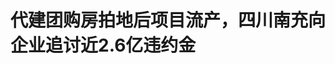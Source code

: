 <!DOCTYPE html>
<html lang="zh-CN">

<head>
    
<title>代建团购房拍地后项目流产，四川南充向企业追讨近2.6亿违约金_腾讯新闻</title>
<meta name="keywords" content="科斯特华公司,南充,四川,高坪区,违约金,川东北金融中心">
<meta name="description" content="一个主要为解决金融从业人员住房难题的团购房项目流产后，拍地企业正面临着2.59亿元的巨额违约金索赔。近日，南充科斯特华置业有限公司（下称：科斯特华公司）向澎湃新闻（www.thepaper.cn）反映称，南充市高坪区原金融工作和商务局（下称：高坪金商局，现职能已并入区财政局和商务局）为解决川东北金融中心员工住房问题，...">
<meta name="author" content="腾讯网">
<meta name="copyright" content="Copyright 1998 - 2025 Tencent. All Rights Reserved">
<meta property="og:type" content="news" />

<meta property="og:title" content="代建团购房拍地后项目流产，四川南充向企业追讨近2.6亿违约金_腾讯新闻" />
<meta property="og:description" content="一个主要为解决金融从业人员住房难题的团购房项目流产后，拍地企业正面临着2.59亿元的巨额违约金索赔。近日，南充科斯特华置业有限公司（下称：科斯特华公司）向澎湃新闻（www.thepaper.cn）反映称，南充市高坪区原金融工作和商务局（下称：高坪金商局，现职能已并入区财政局和商务局）为解决川东北金融中心员工住房问题，..." />
<meta property="og:url" content="https://news.qq.com/rain/a/20250527A01GRO00" />
<meta property="og:image" content="https://inews.gtimg.com/news_ls/OND2gLyBmZIWK0843kPwiSp0PUa-oGHvy0_wTdwBTqbMUAA_640330/0" />
<meta property="article:author" content="澎湃新闻" />
<meta property="article:published_time" content="2025-05-27 07:38:35" />
<meta property="category" content="house" />

<meta name="baidu-site-verification" content="jJeIJ5X7pP" />
    <meta charset="utf-8" />
<meta http-equiv="X-UA-Compatible" content="IE=Edge" />
<meta name="viewport" content="width=device-width, initial-scale=1, shrink-to-fit=no" />
<link rel="dns-prefetch" href="mat1.gtimg.com">
<link rel="dns-prefetch" href="i.news.qq.com">
<link rel="shortcut icon" href="https://mat1.gtimg.com/qqcdn/qqindex2021/favicon.ico">
<script nomodule="true" src="https://mat1.gtimg.com/qqcdn/qqindex2021/common-static/20240515201444/core3-37-1.min.js"></script>
<script>
  try {
    if (!window.IntersectionObserver) {
      var observerScript = document.createElement('script');
      observerScript.src = "https://mat1.gtimg.com/qqcdn/qqindex2021/common-static/20241024141058/intersection-observer-polyfill.js";
      document.head.appendChild(observerScript);
    }
  } catch (error) {}
</script>

<script>
  try {
    if (!Element.prototype.scrollTo) {
      var scrollScript = document.createElement('script');
      scrollScript.src = "https://mat1.gtimg.com/qqcdn/qqindex2021/common-static/20241025153001/scroll-behavior-polyfill.js";
      document.head.appendChild(scrollScript);
    }
  } catch (error) {}
</script>
<script>
  try {
    if ('scrollRestoration' in window.history) {
      window.history.scrollRestoration = 'manual';
    }
    window.isPcClient = Boolean(window.electron) && (
      window.navigator.userAgent.indexOf('pc-client') > 0 ||
      window.navigator.userAgent.indexOf('TencentNews') > 0
    );
  } catch {}
</script>
<script>
  try {
    if (window.isPcClient) {
      var bodyStyle = document.createElement('style');
      bodyStyle.innerText = 'body{ zoom: 0.95 }';
      document.head.appendChild(bodyStyle);
    }
  } catch {}
</script>
<script>
  window.DATA = {"url":"https://view.inews.qq.com/a/20250527A01GRO00","article_id":"20250527A01GRO00","article_type":"0","title":"代建团购房拍地后项目流产，四川南充向企业追讨近2.6亿违约金","desc":"一个主要为解决金融从业人员住房难题的团购房项目流产后，拍地企业正面临着2.59亿元的巨额违约金索赔。近日，南充科斯特华置业有限公司（下称：科斯特华公司）向澎湃新闻（www.thepaper.cn）反映称，南充市高坪区原金融工作和商务局（下称：高坪金商局，现职能已并入区财政局和商务局）为解决川东北金融中心员工住房问题，...","iNewsRecommendLevel":1,"abstract":"一个主要为解决金融从业人员住房难题的团购房项目流产后，拍地企业正面临着2.59亿元的巨额违约金索赔。近日，南充科斯特华置业有限公司（下称：科斯特华公司）向澎湃新闻（www.thepaper.cn）反映称，南充市高坪区原金融工作和商务局（下称：高坪金商局，现职能已并入区财政局和商务局）为解决川东北金融中心员工住房问题，...","catalog1":"house","ad_channel_sign":"house","introduction":"","media":"澎湃新闻","media_id":"5007264","pubtime":"2025-05-27 07:38:35","comment_id":"8415137479","political":0,"cmsId":"20250527A01GRO00","cms_id":"20250527A01GRO00","closeAllAd":0,"closeAllFavorite":false,"originContent":{"directory":{"ai_list":[{"desc":"金融团购房项目流产","link":"AIPOS_0"},{"desc":"自规局申请仲裁索赔","link":"AIPOS_1"},{"desc":"副区长回应无责任","link":"AIPOS_2"},{"desc":"政府牵头团购商品房","link":"AIPOS_3"},{"desc":"团购房项目生变","link":"AIPOS_4"}],"enable":1,"list":null},"key_points_show":["四川南充市高坪区原金融工作和商务局牵头组织的团购房项目因多种原因流产，拍地企业科斯特华公司面临2.59亿元巨额违约金索赔。","2021年，高坪金商局为解决川东北金融中心员工住房问题，与硕达公司签订《意向合作框架协议书》和《川东北金融中心团购商品房框架协议》。","然而，由于政策调整等原因，多数团购职工选择退出，导致项目搁置，科斯特华公司多次与高坪区政府协商。","今年1月，南充市自规局向南充仲裁委申请仲裁，请求解除《出让合同》并裁决科斯特华公司支付逾期付款违约金暂计2.59亿元。","目前，南充市仲裁委尚未作出裁决，高坪区政府正在研究处理方案。"],"text":"\u003cdiv class=\"rich_media_content\"\u003e\u003cp\u003e\u003c!--AIPOS_0--\u003e一个主要为解决金融从业人员住房难题的团购房项目流产后，拍地企业正面临着2.59亿元的巨额违约金索赔。\u003c/p\u003e\u003cp\u003e近日，南充科斯特华置业有限公司（下称：科斯特华公司）向澎湃新闻（www.thepaper.cn）反映称，南充市高坪区原金融工作和商务局（下称：高坪金商局，现职能已并入区财政局和商务局）为解决川东北金融中心员工住房问题，牵头寻找房地产开发商，以成本价团购商品房。按照双方协议约定，参与团购的员工每户缴纳5万元保证金后，该公司参与土地竞拍。拍得土地后7日内，团购户每户须再缴纳25万元保证金，用于科斯特华公司缴纳土地出让款。\u003c/p\u003e\u003cp\u003e\u003c!--IMG_0--\u003e\u003c/p\u003e\u003cp class=\"qqnews_image_desc\" style=\"color: #666; font-size: 14px; text-align: center\"\u003e川东北金融中心。本文图片均由澎湃新闻记者 王鑫 图\u003c/p\u003e\u003cp\u003e2021年11月22日，南充市自然资源和规划局与科斯特华公司签订《国有建设用地使用权出让合同》（下称《出让合同》），科斯特华公司以3.41亿元获得7.16万平方米土地使用权，并缴纳定金6000万元。不过，该公司拍下土地后，前述团购房项目因多种原因最终流产。\u003c/p\u003e\u003cp\u003e今年1月8日，\u003c!--AIPOS_1--\u003e南充市自规局向南充市仲裁委申请仲裁，请求解除《出让合同》并裁决科斯特华公司支付逾期付款违约金暂计2.59亿元。截至目前，南充市仲裁委尚未作出裁决。\u003c/p\u003e\u003cp\u003e\u003c!--IMG_1--\u003e\u003c/p\u003e\u003cp class=\"qqnews_image_desc\" style=\"color: #666; font-size: 14px; text-align: center\"\u003e尚未平整的下中坝片区Ij-1-1地块，有农户在此种菜、养蜂。\u003c/p\u003e\u003cp\u003e\u003c!--AIPOS_2--\u003e南充市高坪区副区长吴再合5月12日表示，对于科斯特华公司遇到的问题，该区多次召开会议进行研究，试图能找到一个具有可行性的解决方案，“前提是必须依法依规，但企业提出的每种方案我们都研究过，都没有落地的可能性。”\u003c/p\u003e\u003cp\u003e\u003cstrong\u003e政府牵头团购商品房，企业垫资拿地\u003c/strong\u003e\u003c/p\u003e\u003cp\u003e\u003c!--AIPOS_3--\u003e科斯特华公司法定代表人黄先华称，2021年，高坪金商局为解决川东北金融中心千余名干部职工住房问题，经高坪区委、区政府同意，组织金融系统干部职工以“成本价团购商品房”。经比选，高坪金商局选定成都市硕达科技股份有限公司（下称：硕达公司）为合作方。\u003c/p\u003e\u003cp\u003e工商资料显示，科斯特华公司成立于2021年10月，注册资本5000万元，法定代表人为黄先华，该公司股东为四川新景实业有限公司和四川吉生生物技术有限公司。其中，四川新景实业有限公司的股东是黄先明和黄先华，黄先明也是硕达公司的大股东。\u003c/p\u003e\u003cp\u003e\u003c!--IMG_2--\u003e\u003c/p\u003e\u003cp class=\"qqnews_image_desc\" style=\"color: #666; font-size: 14px; text-align: center\"\u003e《框架协议》部分内容。\u003c/p\u003e\u003cp\u003e2021年10月，高坪区政府、高坪金商局分别与硕达公司签订《意向合作框架协议书》《川东北金融中心团购商品房框架协议》（下称《框架协议》），约定硕达公司在南充成立项目公司。2021年10月25日，科斯特华公司成立，作为拍地和团购房的开发建设的主体。\u003c/p\u003e\u003cp\u003e《框架协议》显示，参与团购的职工每户应缴纳团购保证金30万元。其中，保证金分两个批次缴纳，首批保证金5万元/户，土地竞拍成功后7日内缴纳第二批次保证金25万元/户，用于缴纳土地出让金及前期施工费用。若购房者未及时补交团购保证金的，视为放弃团购，前期已缴纳的团购保证金不予退还。\u003c/p\u003e\u003cp\u003e黄先华称，在实际执行过程中，高坪区政府成立了以高坪区委宣传部原部长许栩（注：现任南充市经济合作和外事局党组书记、局长）为首的领导小组，高坪金商局指定该局财务人员收款，实际收取的保证金为每户3万元，在收足500户后，科斯特华公司于2021年11月以3.41亿元竞得该地块，并与南充市自规局签订《出让合同》，约定分两期支付土地款，拍卖成功后一个月内交付约1.7亿元，剩余的款项一年后付清。该公司此前缴纳的6000万元保证金转为定金。\u003c!--MID_AD_0--\u003e\u003c!--EOP_0--\u003e\u003c/p\u003e\u003c!--MID_ARTICLE_AD_0--\u003e\u003c!--PARAGRAPH_0--\u003e\u003cp\u003e\u003cstrong\u003e生变：超六成团购户退出，首批保证金全部被退还\u003c/strong\u003e\u003c/p\u003e\u003cp\u003e\u003c!--AIPOS_4--\u003e黄先华称，该公司竞得土地后，高坪金商局以南充尚无第四代住宅建筑规范为由，单方面暂停收取第二批次团购保证金（27万元/户），并承诺审批“仅需两三周”时间，等相关批复下来后立即收款。然而，直至2022年11月2日，南充市自规局才出台《关于高坪区试点“城市花园建筑”规划管理职能职责的通知》。\u003c/p\u003e\u003cp\u003e\u003c!--IMG_3--\u003e\u003c/p\u003e\u003cp class=\"qqnews_image_desc\" style=\"color: #666; font-size: 14px; text-align: center\"\u003e高坪金商局于2023年2月向高坪区政府提交的《关于延期缴纳下中坝片区Ij-1-1地块土地出让金的报告》。\u003c/p\u003e\u003cp\u003e高坪金商局于2023年2月向高坪区政府提交的《关于延期缴纳下中坝片区Ij-1-1地块土地出让金的报告》（下称《报告》）对此这样解释：多数团购职工认为，南充尚无第四代住宅建筑的指导文件，房屋品质得不到保障，希望待第四代住宅建设规范性文件出台后再缴纳团购房保证金。经多方商议，决定暂缓收取第二批次保证金。\u003c!--MID_AD_1--\u003e\u003c!--EOP_1--\u003e\u003c/p\u003e\u003c!--MID_ARTICLE_AD_1--\u003e\u003c!--PARAGRAPH_1--\u003e\u003cp\u003e《报告》还称，长期的等待已让团购户的购房激情衰退，加之土地闲置导致开发成本上升，进而导致团购价格上涨，原有的500户团购职工有305户选择退出。\u003c/p\u003e\u003cp\u003e黄先华则认为，高坪金商局在第二批次保证金的收取上拖得太久，使职工信心受挫。不仅如此，高坪金商局在未征得该公司同意的情况下，擅自退还首批次团购保证金1500万元，致使该公司无法按照原计划缴纳土地款。\u003c/p\u003e\u003cp\u003e黄先华表示，为此，高坪区政府组织相关部门和企业多次开会研讨解决土地出让金问题，前述《报告》就是在这样的背景下产生的。《报告》称，请高坪区政府协调延期缴纳土地出让金，并建议以收到500户团购房保证金后的第30天为起始缴纳日，后续缴纳时间节点整体顺延，从而降低该地块开发成本，点燃金融系统员工团购热情，解决金融机构困难。\u003c!--MID_AD_2--\u003e\u003c!--EOP_2--\u003e\u003c/p\u003e\u003c!--MID_ARTICLE_AD_2--\u003e\u003c!--PARAGRAPH_2--\u003e\u003cp\u003e\u003cstrong\u003e自规局申请仲裁，索赔2.59亿元违约金\u003c/strong\u003e\u003c/p\u003e\u003cp\u003e黄先华称，团购房项目搁置期间，科斯特华公司多次与高坪区政府协商，高坪区政府也多次召集各部门与南充市自规局协商。2025年1月8日，高坪区政府组织召开专题协调会，为退还该公司6000万元保证金研究了各种政策和渠道，高坪区政府相关领导随即向南充市自规局领导通报会议情况。\u003c/p\u003e\u003cp\u003e然而，让科斯特华公司没想到的是，南充市自规局在同一天向南充仲裁委申请仲裁，要求解除该局与科斯特华公司签订的《出让合同》，并索赔2.59亿元违约金（抵扣科斯特华公司已缴纳的6000万元外，还应支付违约金1.99亿元）。南充市仲裁委已于5月7日第二次开庭审理该案，目前尚未作出裁决。\u003c/p\u003e\u003cp\u003e科斯特华公司总经理漆丹鸿认为，该团购房项目实为“政府委托代建项目”，企业无自主决策权、无定价权、无资金调配权等权力，这是和其他普通市场行为的项目完全不同的地方，“如果政府收不起钱来就意味着该项目是死的。”\u003c/p\u003e\u003cp\u003e漆丹鸿称，在多次协调会上，高坪区政府相关领导均承认项目搁置是因为“四代房建筑”指导文件出台缓慢，也承认是政府没把钱收起来，但南充市自规局回避此背景，单独追究企业责任。如果南充市自规局的申请被支持，那么科斯特华公司支付的6000万元保证金和4000万元前期投入不仅血本无归，还要背负天价违约金。\u003c/p\u003e\u003cp\u003e漆丹鸿介绍，今年3月，高坪区政府已向南充市政府打报告，申请按自然资源部、国家发改委《关于实施妥善处置闲置存量土地若干政策措施的通知》规定，按缴款比例分割登记。目前，南充市政府正在研究处理方案。\u003c/p\u003e\u003cp\u003e四川顺道律师事务所律师曹玉英认为，该案关键在于《框架协议》与《出让合同》的法律关联性。若仲裁机构仅依据《出让合同》追责，而忽视政府行为导致合同履行受阻的事实，则有失公平。“政企合作项目需明确风险分担机制。”曹玉英表示，政府若以政策变化为由终止合作，应依法补偿企业合理损失，而非简单甩责。\u003c/p\u003e\u003cp\u003e\u003cstrong\u003e副区长回应：《框架协议》已终止，双方均无责任\u003c/strong\u003e\u003c/p\u003e\u003cp\u003e对于科斯特华公司反映的问题，5月12日，澎湃新闻致电南充市高坪区委书记陈多平，陈多平称其在外出差，将安排该项目后续处理牵头人、高坪区常务副区长寇兴奎接受采访。\u003c/p\u003e\u003cp\u003e同日，寇兴奎与高坪区副区长吴再合向记者介绍，《意向合作框架协议书》约定，由于国家政策调整或不可抗力，致使不能按约定的条件履行该协议某一条款、给一方造成损害，双方互不承担违约责任。《框架协议》约定，该协议签订之日起一年内，合作条件未达成（科斯特华公司未能竞得土地或团购套数不满足协议约定），该协议自动终止，双方互不承担违约责任，购房者所缴纳的团购保证金应全额退还。因此，根据实际情况，《框架协议》已自动终止，双方互不承担违约责任。\u003c!--MID_AD_3--\u003e\u003c!--EOP_3--\u003e\u003c/p\u003e\u003c!--MID_ARTICLE_AD_3--\u003e\u003c!--PARAGRAPH_3--\u003e\u003cp\u003e吴再合称，对于科斯特华公司遇到的问题，该区多次召开会议进行研究，试图能找到一个具有可行性的解决方案，“前提是必须依法依规，但企业提出的每种方案我们都研究过，都没有落地的可能性。”\u003c/p\u003e\u003cp\u003e\u003c!--IMG_4--\u003e\u003c/p\u003e\u003cp class=\"qqnews_image_desc\" style=\"color: #666; font-size: 14px; text-align: center\"\u003e今年1月，南充市自规局向南充仲裁委申请仲裁，请求解除《出让合同》并裁决科斯特华公司支付逾期付款违约金暂计2.59亿元。\u003c/p\u003e\u003cp\u003e对于高坪金商局与科斯特华公司合作的相关细节，记者亦联系高坪金商局原局长、现任高坪区商务局局长王建明，截至发稿前，未获其回应。对于南充市自规局是否清楚《出让合同》签订的背景、该局为何在《出让合同》签订3年多后才申请仲裁等问题，5月14日起，记者多次致电并发短信给南充市自规局局长马文林，截至发稿前，亦未获其回应。\u003c!--MID_AD_4--\u003e\u003c!--EOP_4--\u003e\u003c/p\u003e\u003c!--MID_ARTICLE_AD_4--\u003e\u003c!--PARAGRAPH_4--\u003e\u003cdiv powered-by=\"qqnews_ex-editor\"\u003e\u003c/div\u003e\u003cstyle\u003e.rich_media_content{--news-tabel-th-night-color: #444444;--news-font-day-color: #333;--news-font-night-color: #d9d9d9;--news-bottom-distance: 22px}.rich_media_content p:not([data-exeditor-arbitrary-box=image-box]){letter-spacing:.5px;line-height:30px;margin-bottom:var(--news-bottom-distance);word-wrap:break-word}.rich_media_content{color:var(--news-font-day-color);font-size:18px}@media(prefers-color-scheme:dark){body:not([data-weui-theme=light]):not([dark-mode-disable=true]) .rich_media_content p:not([data-exeditor-arbitrary-box=image-box]){letter-spacing:.5px;line-height:30px;margin-bottom:var(--news-bottom-distance);word-wrap:break-word}body:not([data-weui-theme=light]):not([dark-mode-disable=true]) .rich_media_content{color:var(--news-font-night-color)}}.data_color_scheme_dark .rich_media_content p:not([data-exeditor-arbitrary-box=image-box]){letter-spacing:.5px;line-height:30px;margin-bottom:var(--news-bottom-distance);word-wrap:break-word}.data_color_scheme_dark .rich_media_content{color:var(--news-font-night-color)}.data_color_scheme_dark .rich_media_content{font-size:18px}.rich_media_content p[data-exeditor-arbitrary-box=image-box]{margin-bottom:11px}.rich_media_content\u003ediv:not(.qnt-video),.rich_media_content\u003esection{margin-bottom:var(--news-bottom-distance)}.rich_media_content hr{margin-bottom:var(--news-bottom-distance)}.rich_media_content .link_list{margin:0;margin-top:20px;min-height:0!important}.rich_media_content blockquote{background:#f9f9f9;border-left:6px solid #ccc;margin:1.5em 10px;padding:.5em 10px}.rich_media_content blockquote p{margin-bottom:0!important}.data_color_scheme_dark .rich_media_content blockquote{background:#323232}@media(prefers-color-scheme:dark){body:not([data-weui-theme=light]):not([dark-mode-disable=true]) .rich_media_content blockquote{background:#323232}}.rich_media_content ol[data-ex-list]{--ol-start: 1;--ol-list-style-type: decimal;list-style-type:none;counter-reset:olCounter calc(var(--ol-start,1) - 1);position:relative}.rich_media_content ol[data-ex-list]\u003eli\u003e:first-child::before{content:counter(olCounter,var(--ol-list-style-type)) '. ';counter-increment:olCounter;font-variant-numeric:tabular-nums;display:inline-block}.rich_media_content ul[data-ex-list]{--ul-list-style-type: circle;list-style-type:none;position:relative}.rich_media_content ul[data-ex-list].nonUnicode-list-style-type\u003eli\u003e:first-child::before{content:var(--ul-list-style-type) ' ';font-variant-numeric:tabular-nums;display:inline-block;transform:scale(0.5)}.rich_media_content ul[data-ex-list].unicode-list-style-type\u003eli\u003e:first-child::before{content:var(--ul-list-style-type) ' ';font-variant-numeric:tabular-nums;display:inline-block;transform:scale(0.8)}.rich_media_content ol:not([data-ex-list]){padding-left:revert}.rich_media_content ul:not([data-ex-list]){padding-left:revert}.rich_media_content table{display:table;border-collapse:collapse;margin-bottom:var(--news-bottom-distance)}.rich_media_content table th,.rich_media_content table td{word-wrap:break-word;border:1px solid #ddd;white-space:nowrap;padding:2px 5px}.rich_media_content table th{font-weight:700;background-color:#f0f0f0;text-align:left}.rich_media_content table p{margin-bottom:0!important}.data_color_scheme_dark .rich_media_content table th{background:var(--news-tabel-th-night-color)}@media(prefers-color-scheme:dark){body:not([data-weui-theme=light]):not([dark-mode-disable=true]) .rich_media_content table th{background:var(--news-tabel-th-night-color)}}.rich_media_content .qqnews_image_desc,.rich_media_content p[type=om-image-desc]{line-height:20px!important;text-align:center!important;font-size:14px!important;color:#666!important}.rich_media_content div[data-exeditor-arbitrary-box=wrap]:not([data-exeditor-arbitrary-box-special-style]){max-width:100%}.rich_media_content .qqnews-content{--wmfont: 0;--wmcolor: transparent;font-size:var(--wmfont);color:var(--wmcolor);line-height:var(--wmfont)!important;margin-bottom:var(--wmfont)!important}.rich_media_content .qqnews_sign_emphasis{background:#f7f7f7}.rich_media_content .qqnews_sign_emphasis ol{word-wrap:break-word;border:none;color:#5c5c5c;line-height:28px;list-style:none;margin:14px 0 6px;padding:16px 15px 4px}.rich_media_content .qqnews_sign_emphasis p{margin-bottom:12px!important}.rich_media_content .qqnews_sign_emphasis ol\u003eli\u003ep{padding-left:30px}.rich_media_content .qqnews_sign_emphasis ol\u003eli{list-style:none}.rich_media_content .qqnews_sign_emphasis ol\u003eli\u003ep:first-child::before{margin-left:-30px;content:counter(olCounter,decimal) ''!important;counter-increment:olCounter!important;font-variant-numeric:tabular-nums!important;background:#37f;border-radius:2px;color:#fff;font-size:15px;font-style:normal;text-align:center;line-height:18px;width:18px;height:18px;margin-right:12px;position:relative;top:-1px}.data_color_scheme_dark .rich_media_content .qqnews_sign_emphasis{background:#262626}.data_color_scheme_dark .rich_media_content .qqnews_sign_emphasis ol\u003eli\u003ep{color:#a9a9a9}@media(prefers-color-scheme:dark){body:not([data-weui-theme=light]):not([dark-mode-disable=true]) .rich_media_content .qqnews_sign_emphasis{background:#262626}body:not([data-weui-theme=light]):not([dark-mode-disable=true]) .rich_media_content .qqnews_sign_emphasis ol\u003eli\u003ep{color:#a9a9a9}}.rich_media_content h1,.rich_media_content h2,.rich_media_content h3,.rich_media_content h4,.rich_media_content h5,.rich_media_content h6{margin-bottom:var(--news-bottom-distance);font-weight:700}.rich_media_content h1{font-size:20px}.rich_media_content h2,.rich_media_content h3{font-size:19px}.rich_media_content h4,.rich_media_content h5,.rich_media_content h6{font-size:18px}.rich_media_content li:empty{display:none}.rich_media_content ul,.rich_media_content ol{margin-bottom:var(--news-bottom-distance)}.rich_media_content div\u003ep:only-child{margin-bottom:0!important}.rich_media_content .cms-cke-widget-title-wrap p{margin-bottom:0!important}\u003c/style\u003e\u003c/div\u003e","version":"v2"},"originAttribute":{"IMG_0":{"bigOrigUrl":"https://inews.gtimg.com/om_bt/OCvamRnwWGYlHgOR4-XzwO6g7R-1i4hVSm3LI_mFD8EJgAA/0","compressUrl":"https://inews.gtimg.com/om_bt/OCvamRnwWGYlHgOR4-XzwO6g7R-1i4hVSm3LI_mFD8EJgAA/641","desc":"","fullPic":"1","height":481,"imgurl0":"https://inews.gtimg.com/om_bt/OCvamRnwWGYlHgOR4-XzwO6g7R-1i4hVSm3LI_mFD8EJgAA/0","imgurl1000":"https://inews.gtimg.com/om_bt/OCvamRnwWGYlHgOR4-XzwO6g7R-1i4hVSm3LI_mFD8EJgAA/1000","islong":0,"origUrl":"https://inews.gtimg.com/om_bt/OCvamRnwWGYlHgOR4-XzwO6g7R-1i4hVSm3LI_mFD8EJgAA/641","size":244,"style":"display: inline-block; max-width: 100%; width: 960px","thumb":"https://inews.gtimg.com/om_bt/OCvamRnwWGYlHgOR4-XzwO6g7R-1i4hVSm3LI_mFD8EJgAA_181x181s/0","url":"https://inews.gtimg.com/om_bt/OCvamRnwWGYlHgOR4-XzwO6g7R-1i4hVSm3LI_mFD8EJgAA/641","width":641},"IMG_1":{"bigOrigUrl":"https://inews.gtimg.com/om_bt/OsLDHY3SlXMI7FSGx8Ci6aFykCivIsI3SItJkQN_honnoAA/0","compressUrl":"https://inews.gtimg.com/om_bt/OsLDHY3SlXMI7FSGx8Ci6aFykCivIsI3SItJkQN_honnoAA/641","desc":"","fullPic":"1","height":481,"imgurl0":"https://inews.gtimg.com/om_bt/OsLDHY3SlXMI7FSGx8Ci6aFykCivIsI3SItJkQN_honnoAA/0","imgurl1000":"https://inews.gtimg.com/om_bt/OsLDHY3SlXMI7FSGx8Ci6aFykCivIsI3SItJkQN_honnoAA/1000","islong":0,"origUrl":"https://inews.gtimg.com/om_bt/OsLDHY3SlXMI7FSGx8Ci6aFykCivIsI3SItJkQN_honnoAA/641","size":327,"style":"display: inline-block; max-width: 100%; width: 960px","thumb":"https://inews.gtimg.com/om_bt/OsLDHY3SlXMI7FSGx8Ci6aFykCivIsI3SItJkQN_honnoAA_181x181s/0","url":"https://inews.gtimg.com/om_bt/OsLDHY3SlXMI7FSGx8Ci6aFykCivIsI3SItJkQN_honnoAA/641","width":641},"IMG_2":{"bigOrigUrl":"https://inews.gtimg.com/om_bt/OsrmDp0iA1HJ49Nwkszevmv_6RD4Aj_jGUi5XiVicojZgAA/0","compressUrl":"https://inews.gtimg.com/om_bt/OsrmDp0iA1HJ49Nwkszevmv_6RD4Aj_jGUi5XiVicojZgAA/641","desc":"","fullPic":"1","height":854,"imgurl0":"https://inews.gtimg.com/om_bt/OsrmDp0iA1HJ49Nwkszevmv_6RD4Aj_jGUi5XiVicojZgAA/0","imgurl1000":"https://inews.gtimg.com/om_bt/OsrmDp0iA1HJ49Nwkszevmv_6RD4Aj_jGUi5XiVicojZgAA/1000","islong":0,"origUrl":"https://inews.gtimg.com/om_bt/OsrmDp0iA1HJ49Nwkszevmv_6RD4Aj_jGUi5XiVicojZgAA/641","size":674,"style":"display: inline-block; max-width: 100%; width: 960px","thumb":"https://inews.gtimg.com/om_bt/OsrmDp0iA1HJ49Nwkszevmv_6RD4Aj_jGUi5XiVicojZgAA_181x181s/0","url":"https://inews.gtimg.com/om_bt/OsrmDp0iA1HJ49Nwkszevmv_6RD4Aj_jGUi5XiVicojZgAA/641","width":641},"IMG_3":{"bigOrigUrl":"https://inews.gtimg.com/om_bt/OYWCCFdj1L5BxeoAK2VCncuK8rNHlbFFkQuifOuszJvJoAA/0","compressUrl":"https://inews.gtimg.com/om_bt/OYWCCFdj1L5BxeoAK2VCncuK8rNHlbFFkQuifOuszJvJoAA/641","desc":"","fullPic":"1","height":684,"imgurl0":"https://inews.gtimg.com/om_bt/OYWCCFdj1L5BxeoAK2VCncuK8rNHlbFFkQuifOuszJvJoAA/0","imgurl1000":"https://inews.gtimg.com/om_bt/OYWCCFdj1L5BxeoAK2VCncuK8rNHlbFFkQuifOuszJvJoAA/1000","islong":0,"origUrl":"https://inews.gtimg.com/om_bt/OYWCCFdj1L5BxeoAK2VCncuK8rNHlbFFkQuifOuszJvJoAA/641","size":557,"style":"display: inline-block; max-width: 100%; width: 960px","thumb":"https://inews.gtimg.com/om_bt/OYWCCFdj1L5BxeoAK2VCncuK8rNHlbFFkQuifOuszJvJoAA_181x181s/0","url":"https://inews.gtimg.com/om_bt/OYWCCFdj1L5BxeoAK2VCncuK8rNHlbFFkQuifOuszJvJoAA/641","width":641},"IMG_4":{"bigOrigUrl":"https://inews.gtimg.com/om_bt/OZUB6HgDyg2rQ8j-EDH905JGeGcBik__fu-tVfTsLds-4AA/0","compressUrl":"https://inews.gtimg.com/om_bt/OZUB6HgDyg2rQ8j-EDH905JGeGcBik__fu-tVfTsLds-4AA/641","desc":"","fullPic":"1","height":855,"imgurl0":"https://inews.gtimg.com/om_bt/OZUB6HgDyg2rQ8j-EDH905JGeGcBik__fu-tVfTsLds-4AA/0","imgurl1000":"https://inews.gtimg.com/om_bt/OZUB6HgDyg2rQ8j-EDH905JGeGcBik__fu-tVfTsLds-4AA/1000","islong":0,"origUrl":"https://inews.gtimg.com/om_bt/OZUB6HgDyg2rQ8j-EDH905JGeGcBik__fu-tVfTsLds-4AA/641","size":152,"style":"display: inline-block; max-width: 100%; width: 960px","thumb":"https://inews.gtimg.com/om_bt/OZUB6HgDyg2rQ8j-EDH905JGeGcBik__fu-tVfTsLds-4AA_181x181s/0","url":"https://inews.gtimg.com/om_bt/OZUB6HgDyg2rQ8j-EDH905JGeGcBik__fu-tVfTsLds-4AA/641","width":641}},"selfDeclare":{},"userAddress":"上海","card":{"chlid":"5007264","chlname":"澎湃新闻","desc":"有内涵的时政类新媒体","icon":"http://inews.gtimg.com/newsapp_ls/0/87129268_100100/0","msgEntry":1,"uin":"ecdae2b6a65be6a1d0b67d6f7646f74c6d","update_frequency":"0","vip_desc":"澎湃新闻官方账号","vip_icon_night":"http://inews.gtimg.com/newsapp_ls/0/14876049528/0","vip_place":"left","vip_type":"30013","vip_icon":"http://inews.gtimg.com/newsapp_ls/0/14876049251/0","vip_type_new":"30013","suid":"8QMf2Hpc7oQZvDjf","liveInfo":{"roomID":"1443368162","roomStatus":"2","cms_id":"RLV2025040800009000","article_type":"102"},"cpLevel":1},"interationCount":{"like":9,"collect":3,"share":29},"payment_info":{},"article_is_pay":false,"payment_column_info_v1":{"is_column_pay":false,"read_count_all":0},"tag_info_item":null,"contentWordsNum":3109,"extraProperty":{"FeedbackDetailDisableInsert":1,"zanSkinType":""},"relateWelfare":{},"aiSwitch":true,"isOversize":false,"videoArr":[]};
</script>
<script>
  window.channelInfo = {"channelConfig":{"channelNav":[{"_auto_id":"1","active_alien_img":"","alien_img":"","channel_id":"news_news_home","is_local":"0","link":"https://www.qq.com","name_cn":"首页","name_en":"home"},{"_auto_id":"2","active_alien_img":"","alien_img":"","channel_id":"news_news_top","is_local":"0","link":"","name_cn":"要闻","name_en":"news"},{"_auto_id":"4","active_alien_img":"","alien_img":"","channel_id":"news_news_bj","is_local":"1","link":"","name_cn":"北京","name_en":"bj"},{"_auto_id":"5","active_alien_img":"","alien_img":"","channel_id":"news_news_finance","is_local":"0","link":"","name_cn":"财经","name_en":"finance"},{"_auto_id":"6","active_alien_img":"","alien_img":"","channel_id":"news_news_tech","is_local":"0","link":"","name_cn":"科技","name_en":"tech"},{"_auto_id":"7","active_alien_img":"","alien_img":"","channel_id":"tv","is_local":"0","link":"https://v.qq.com/channel/tv/?ptag=qqnews","name_cn":"电视剧","name_en":"tv"},{"_auto_id":"8","active_alien_img":"","alien_img":"","channel_id":"news_news_qa","is_local":"0","link":"","name_cn":"热问","name_en":"qa"},{"_auto_id":"9","active_alien_img":"","alien_img":"","channel_id":"news_news_ent","is_local":"0","link":"","name_cn":"娱乐","name_en":"ent"},{"_auto_id":"10","active_alien_img":"","alien_img":"","channel_id":"variety","is_local":"0","link":"https://v.qq.com/channel/variety/?ptag=qqnews","name_cn":"综艺","name_en":"variety"},{"_auto_id":"11","active_alien_img":"","alien_img":"","channel_id":"news_news_sports","is_local":"0","link":"","name_cn":"体育","name_en":"sports"},{"_auto_id":"13","active_alien_img":"","alien_img":"","channel_id":"news_news_nba","is_local":"0","link":"","name_cn":"NBA","name_en":"nba"},{"_auto_id":"14","active_alien_img":"","alien_img":"","channel_id":"news_news_world","is_local":"0","link":"","name_cn":"国际","name_en":"world"},{"_auto_id":"15","active_alien_img":"","alien_img":"","channel_id":"news_news_mil","is_local":"0","link":"","name_cn":"军事","name_en":"milite"},{"_auto_id":"16","active_alien_img":"","alien_img":"","channel_id":"news_news_auto","is_local":"0","link":"","name_cn":"汽车","name_en":"auto"},{"_auto_id":"17","active_alien_img":"","alien_img":"","channel_id":"news_news_house","is_local":"0","link":"","name_cn":"房产","name_en":"house"},{"_auto_id":"18","active_alien_img":"","alien_img":"","channel_id":"news_news_edu","is_local":"0","link":"","name_cn":"教育","name_en":"edu"},{"_auto_id":"19","active_alien_img":"","alien_img":"","channel_id":"news_news_antip","is_local":"0","link":"","name_cn":"健康","name_en":"health"},{"_auto_id":"20","active_alien_img":"","alien_img":"","channel_id":"news_news_video","is_local":"0","link":"","name_cn":"视频","name_en":"video"},{"_auto_id":"21","active_alien_img":"","alien_img":"","channel_id":"news_news_game","is_local":"0","link":"","name_cn":"游戏","name_en":"games"},{"_auto_id":"22","active_alien_img":"","alien_img":"","channel_id":"news_news_nchupin","is_local":"0","link":"","name_cn":"眼界","name_en":"chupin"},{"_auto_id":"24","active_alien_img":"","alien_img":"","channel_id":"news_news_football","is_local":"0","link":"","name_cn":"足球","name_en":"football"},{"_auto_id":"25","active_alien_img":"","alien_img":"","channel_id":"news_news_kepu","is_local":"0","link":"","name_cn":"科学","name_en":"kepu"},{"_auto_id":"26","active_alien_img":"","alien_img":"","channel_id":"news_news_digi","is_local":"0","link":"","name_cn":"数码","name_en":"digi"},{"_auto_id":"28","active_alien_img":"","alien_img":"","channel_id":"ymzx","is_local":"0","link":"https://gamer.qq.com/v2/cloudgame/game/96897?ichannel=txxwpc0Ftxxwpc1","name_cn":"元梦之星","name_en":"news_news_ymzx"},{"_auto_id":"31","active_alien_img":"","alien_img":"","channel_id":"movie","is_local":"0","link":"https://v.qq.com/channel/movie/?ptag=qqnews","name_cn":"电影","name_en":"movie"},{"_auto_id":"32","active_alien_img":"","alien_img":"","channel_id":"news_news_esport","is_local":"0","link":"","name_cn":"电竞","name_en":"esport"},{"_auto_id":"34","active_alien_img":"","alien_img":"","channel_id":"news_news_history","is_local":"0","link":"","name_cn":"历史","name_en":"history"},{"_auto_id":"35","active_alien_img":"","alien_img":"","channel_id":"news_news_baby","is_local":"0","link":"","name_cn":"育儿","name_en":"baby"},{"_auto_id":"36","active_alien_img":"","alien_img":"","channel_id":"hbjy","is_local":"0","link":"https://gp.qq.com/act/a20250421mnqlx/news.shtml","name_cn":"和平精英","name_en":"news_news_hbjy"},{"_auto_id":"37","active_alien_img":"","alien_img":"","channel_id":"cloud_gamer","is_local":"0","link":"https://gamer.qq.com/?ichannel=txxwpc0Ftxxwpc1","name_cn":"云游戏","name_en":"cloud_gamer"},{"_auto_id":"38","active_alien_img":"","alien_img":"","channel_id":"news_news_lic","is_local":"0","link":"","name_cn":"理财","name_en":"finance_licai"},{"_auto_id":"39","active_alien_img":"","alien_img":"","channel_id":"news_news_istock","is_local":"0","link":"","name_cn":"股票","name_en":"finance_stock"},{"_auto_id":"40","active_alien_img":"","alien_img":"","channel_id":"ren_min_shi_pin","is_local":"0","link":"https://news.qq.com/omn/author/8QMd3Hld74cbujbY?tab=om_video","name_cn":"人民视频","name_en":"ren_min_shi_pin"},{"_auto_id":"41","active_alien_img":"","alien_img":"","channel_id":"news_news_weather","is_local":"0","link":"https://tianqi.qq.com/index.htm","name_cn":"天气","name_en":"weather"}]}};
</script>
<script>
  window.articleConfig = {"rightConfig":[{"_auto_id":"1","category_key":"default","modules":"{\"moduleList\":[{\"title\":\"作者其他文章\",\"id\":\"user_article\"},{\"title\":\"精选视频\",\"id\":\"video_album\",\"videoType\":\"tag\",\"videoId\":\"aUepxrtchGM=\",\"isSticky\":0},{\"title\":\"下载条\",\"id\":\"download_banner\",\"isSticky\":1},{\"title\":\"热点榜\",\"id\":\"hot_rank_list\",\"isSticky\":1},{\"title\":\"广告推广\",\"id\":\"ssp_ad_module\",\"category\":\"ad_ssp\",\"loid\":\"109\",\"isSticky\":1},{\"title\":\"广告推广位\",\"id\":\"c2s_ad_module\",\"category\":\"right_c2s\",\"path\":\"QQcom_all_Rectangle-1|QQcom_all_Rectangle-2|QQcom_all_Rectangle-3\",\"isSticky\":1}]}"},{"_auto_id":"2","category_key":"ent","modules":"{\"moduleList\":[{\"title\":\"作者其他文章\",\"id\":\"user_article\"},{\"title\":\"精选视频\",\"id\":\"video_album\",\"videoType\":\"tag\",\"videoId\":\"aUepxrtchGM=\"},{\"title\":\"下载条\",\"id\":\"download_banner\",\"isSticky\":1},{\"title\":\"热点榜\",\"id\":\"hot_rank_list\",\"isSticky\":1},{\"title\":\"广告推广\",\"id\":\"ssp_ad_module\",\"category\":\"ad_ssp\",\"loid\":\"109\",\"isSticky\":1},{\"title\":\"广告推广\",\"id\":\"ssp_ad_module\",\"category\":\"ad_ssp\",\"loid\":\"117\",\"isSticky\":1}]}"},{"_auto_id":"3","category_key":"game","modules":"{\"moduleList\":[{\"title\":\"作者其他文章\",\"id\":\"user_article\"},{\"title\":\"精选视频\",\"id\":\"video_album\",\"videoType\":\"tag\",\"videoId\":\"aUepxrtchGM=\"},{\"title\":\"热门游戏\",\"id\":\"recommend_game\",\"isSticky\":0},{\"title\":\"下载条\",\"id\":\"download_banner\",\"isSticky\":1},{\"title\":\"热点榜\",\"id\":\"hot_rank_list\",\"isSticky\":1},{\"title\":\"广告推广\",\"id\":\"ssp_ad_module\",\"category\":\"ad_ssp\",\"loid\":\"109\",\"isSticky\":1},{\"title\":\"广告推广位\",\"id\":\"c2s_ad_module\",\"category\":\"right_c2s\",\"path\":\"QQcom_all_Rectangle-1|QQcom_all_Rectangle-2|QQcom_all_Rectangle-3\",\"isSticky\":1}]}"},{"_auto_id":"4","category_key":"tech","modules":"{\"moduleList\":[{\"title\":\"作者其他文章\",\"id\":\"user_article\"},{\"title\":\"精选视频\",\"id\":\"video_album\",\"videoType\":\"tag\",\"videoId\":\"aUepxrtchGM=\"},{\"title\":\"下载条\",\"id\":\"download_banner\",\"isSticky\":1},{\"title\":\"热点榜\",\"id\":\"hot_rank_list\",\"isSticky\":1},{\"title\":\"广告推广\",\"id\":\"ssp_ad_module\",\"category\":\"ad_ssp\",\"loid\":\"109\",\"isSticky\":1},{\"title\":\"广告推广位\",\"id\":\"c2s_ad_module\",\"category\":\"right_c2s\",\"path\":\"QQcom_all_Rectangle-1|QQcom_all_Rectangle-2|QQcom_all_Rectangle-3\",\"isSticky\":1}]}"},{"_auto_id":"5","category_key":"finance","modules":"{\"moduleList\":[{\"title\":\"作者其他文章\",\"id\":\"user_article\"},{\"title\":\"精选视频\",\"id\":\"video_album\",\"videoType\":\"tag\",\"videoId\":\"aUepxrtchGM=\"},{\"title\":\"下载条\",\"id\":\"download_banner\",\"isSticky\":1},{\"title\":\"热点榜\",\"id\":\"hot_rank_list\",\"isSticky\":1},{\"title\":\"广告推广\",\"id\":\"ssp_ad_module\",\"category\":\"ad_ssp\",\"loid\":\"109\",\"isSticky\":1},{\"title\":\"广告推广位\",\"id\":\"c2s_ad_module\",\"category\":\"right_c2s\",\"path\":\"QQcom_all_Rectangle-1|QQcom_all_Rectangle-2|QQcom_all_Rectangle-3\",\"isSticky\":1}]}"},{"_auto_id":"6","category_key":"news","modules":"{\"moduleList\":[{\"title\":\"作者其他文章\",\"id\":\"user_article\"},{\"title\":\"精选视频\",\"id\":\"video_album\",\"videoType\":\"tag\",\"videoId\":\"aUepxrtchGM=\"},{\"title\":\"下载条\",\"id\":\"download_banner\",\"isSticky\":1},{\"title\":\"热点榜\",\"id\":\"hot_rank_list\",\"isSticky\":1},{\"title\":\"广告推广\",\"id\":\"ssp_ad_module\",\"category\":\"ad_ssp\",\"loid\":\"109\",\"isSticky\":1},{\"title\":\"广告推广位\",\"id\":\"c2s_ad_module\",\"category\":\"right_c2s\",\"path\":\"QQcom_all_Rectangle-1|QQcom_all_Rectangle-2|QQcom_all_Rectangle-3\",\"isSticky\":1}]}"},{"_auto_id":"7","category_key":"fashion","modules":"{\"moduleList\":[{\"title\":\"作者其他文章\",\"id\":\"user_article\"},{\"title\":\"精选视频\",\"id\":\"video_album\",\"videoType\":\"tag\",\"videoId\":\"aUepxrtchGM=\"},{\"title\":\"下载条\",\"id\":\"download_banner\",\"isSticky\":1},{\"title\":\"热点榜\",\"id\":\"hot_rank_list\",\"isSticky\":1},{\"title\":\"广告推广\",\"id\":\"ssp_ad_module\",\"category\":\"ad_ssp\",\"loid\":\"109\",\"isSticky\":1},{\"title\":\"广告推广位\",\"id\":\"c2s_ad_module\",\"category\":\"right_c2s\",\"path\":\"QQcom_all_Rectangle-1|QQcom_all_Rectangle-2|QQcom_all_Rectangle-3\",\"isSticky\":1}]}"},{"_auto_id":"8","category_key":"sports","modules":"{\"moduleList\":[{\"title\":\"作者其他文章\",\"id\":\"user_article\"},{\"title\":\"精选视频\",\"id\":\"video_album\",\"videoType\":\"tag\",\"videoId\":\"aUepxrtchGM=\"},{\"title\":\"下载条\",\"id\":\"download_banner\",\"isSticky\":1},{\"title\":\"热点榜\",\"id\":\"hot_rank_list\",\"isSticky\":1},{\"title\":\"广告推广\",\"id\":\"ssp_ad_module\",\"category\":\"ad_ssp\",\"loid\":\"109\",\"isSticky\":1},{\"title\":\"广告推广位\",\"id\":\"c2s_ad_module\",\"category\":\"right_c2s\",\"path\":\"QQcom_all_Rectangle-1|QQcom_all_Rectangle-2|QQcom_all_Rectangle-3\",\"isSticky\":1}]}"},{"_auto_id":"9","category_key":"health","modules":"{\"moduleList\":[{\"title\":\"作者其他文章\",\"id\":\"user_article\"},{\"title\":\"精选视频\",\"id\":\"video_album\",\"videoType\":\"tag\",\"videoId\":\"aUepxrtchGM=\"},{\"title\":\"下载条\",\"id\":\"download_banner\",\"isSticky\":1},{\"title\":\"热点榜\",\"id\":\"hot_rank_list\",\"isSticky\":1},{\"title\":\"广告推广\",\"id\":\"ssp_ad_module\",\"category\":\"ad_ssp\",\"loid\":\"109\",\"isSticky\":1},{\"title\":\"广告推广位\",\"id\":\"c2s_ad_module\",\"category\":\"right_c2s\",\"path\":\"QQcom_all_Rectangle-1|QQcom_all_Rectangle-2|QQcom_all_Rectangle-3\",\"isSticky\":1}]}"},{"_auto_id":"10","category_key":"nba","modules":"{\"moduleList\":[{\"title\":\"作者其他文章\",\"id\":\"user_article\"},{\"title\":\"精选视频\",\"id\":\"video_album\",\"videoType\":\"tag\",\"videoId\":\"aUepxrtchGM=\"},{\"title\":\"下载条\",\"id\":\"download_banner\",\"isSticky\":1},{\"title\":\"热点榜\",\"id\":\"hot_rank_list\",\"isSticky\":1},{\"title\":\"广告推广\",\"id\":\"ssp_ad_module\",\"category\":\"ad_ssp\",\"loid\":\"109\",\"isSticky\":1},{\"title\":\"广告推广位\",\"id\":\"c2s_ad_module\",\"category\":\"right_c2s\",\"path\":\"QQcom_all_Rectangle-1|QQcom_all_Rectangle-2|QQcom_all_Rectangle-3\",\"isSticky\":1}]}"},{"_auto_id":"11","category_key":"edu","modules":"{\"moduleList\":[{\"title\":\"作者其他文章\",\"id\":\"user_article\"},{\"title\":\"精选视频\",\"id\":\"video_album\",\"videoType\":\"tag\",\"videoId\":\"aUWpxLNdg2c=\"},{\"title\":\"下载条\",\"id\":\"download_banner\",\"isSticky\":1},{\"title\":\"热点榜\",\"id\":\"hot_rank_list\",\"isSticky\":1},{\"title\":\"广告推广\",\"id\":\"ssp_ad_module\",\"category\":\"ad_ssp\",\"loid\":\"109\",\"isSticky\":1},{\"title\":\"广告推广位\",\"id\":\"c2s_ad_module\",\"category\":\"right_c2s\",\"path\":\"QQcom_all_Rectangle-1|QQcom_all_Rectangle-2|QQcom_all_Rectangle-3\",\"isSticky\":1}]}"},{"_auto_id":"12","category_key":"ad","modules":"{\"moduleList\":[{\"title\":\"广告推广\",\"id\":\"ssp_ad_module\",\"category\":\"ad_ssp\",\"loid\":\"109\",\"isSticky\":1},{\"title\":\"广告推广位\",\"id\":\"c2s_ad_module\",\"category\":\"right_c2s\",\"path\":\"QQcom_all_Rectangle-1|QQcom_all_Rectangle-2|QQcom_all_Rectangle-3\",\"isSticky\":1}]}"}],"tonglanAdConfig":[{"_auto_id":"1","modules":"{\"moduleList\":[{\"title\":\"广告推广位\",\"id\":\"top\",\"category\":\"top_c2s\",\"path\":\"QQcom_all_Width1-1\"},{\"title\":\"广告推广位\",\"id\":\"bottom\",\"category\":\"bottom_c2s\",\"path\":\"QQcom_all_Width1-2\"}]}"}],"bottomConfig":[],"videoAdConfig":[{"_auto_id":"1","normal_time":"10","switch":"1","video_count":"0","video_time":"0"}],"rightGameConfig":[{"_auto_id":"2","desc":"连续登录送游戏钻石，群雄共聚称霸沙城","icon":"https://inews.gtimg.com/newsapp_bt/0/0627161037914_3816/0","link":"https://s.iwan.qq.com/opengame/tenvideo/index.html?hidestatusbar=1&hidetitlebar=1&immersive=1&syswebview=1&landscape=1&gameid=49085&url=https%3A%2F%2Fgz-file.91ninthpalace.com%2Fwzzx%2Findex_tencent_iwan.html%20&ref_ele=90015","name":"王者之心2"},{"_auto_id":"3","desc":"上线送VIP！万人同屏横扫沙城","icon":"https://inews.gtimg.com/newsapp_bt/0/0627155752146_4584/0","link":"https://s.iwan.qq.com/opengame/tenvideo/index.html?hidestatusbar=1&hidetitlebar=1&immersive=1&landscape=1&syswebview=1&gameid=47203&url=https%3A%2F%2Fcqss2login.bigrnet.com%2Fiwan%2Fh5%2Fplay%2Floading&ref_ele=90015","name":"传奇盛世"},{"_auto_id":"4","desc":"超高爆率，经典玩法","icon":"https://inews.gtimg.com/newsapp_bt/0/0627160641137_9103/0","link":"https://s.iwan.qq.com/opengame/tenvideo/index.html?hidestatusbar=1&hidetitlebar=1&immersive=1&syswebview=1&gameid=43803&url=https%3A%2F%2Fsdk.mxzgame.com%2FGames%2Fportal%2F108337%2FTXVApp&ref_ele=90015","name":"新不良人"},{"_auto_id":"6","desc":"超多福利登录即领，海量游戏任你畅玩","icon":"https://inews.gtimg.com/newsapp_bt/0/111315495935_3595/0","link":"https://dldir3.qq.com/minigamefile/webdownloads/QQGameMini_silent_1002020001_cid0.exe","name":"QQ游戏大厅"},{"_auto_id":"7","desc":"纯正经典玩法，欢乐挑战赛火热来袭","icon":"https://inews.gtimg.com/newsapp_bt/0/070918050891_4971/0","link":"https://minigame.qq.com/h5game_frame_test/?appid=200904&ifid=1502020001","name":"欢乐斗地主"},{"_auto_id":"8","desc":"新服大放送，享赚你就来","icon":"https://inews.gtimg.com/newsapp_bt/0/0627154608860_7318/0","link":"https://s.iwan.qq.com/opengame/tenvideo/index.html?hidestatusbar=1&hidetitlebar=1&immersive=1&syswebview=1&landscape=1&gameid=43403&url=https%3A%2F%2Flogin-wxxyx2-bzsc.jikewan.com%2Fgame%2Fcqtxvideo.html&ref_ele=90015","name":"百战沙城"},{"_auto_id":"9","desc":"全新极速版本爽玩！送新武魂转换卡","icon":"https://inews.gtimg.com/newsapp_bt/0/1016115936984_7153/0","link":"https://s.iwan.qq.com/opengame/tenvideo/index.html?hidestatusbar=1&hidetitlebar=1&immersive=1&syswebview=1&gameid=51477&url=https%3A%2F%2Fh5sdk.cdqcwl.com%2Fsdk%2Ftxaiwandefault%2Fce43a6806214ed5b3e2227ca7e99e27a%2F2231&ref_ele=90015","name":"斗罗大陆"},{"_auto_id":"10","desc":"原汁原味，正版授权","icon":"https://inews.gtimg.com/newsapp_bt/0/0627160844946_1794/0","link":"https://s.iwan.qq.com/opengame/tenvideo/index.html?hidetitlebar=1&immersive=1&syswebview=1&landscape=1&gameid=37275&url=https%3A%2F%2Fsdk.mxzgame.com%2FGames%2Fportal%2F100211%2FTXVApp&ref_ele=90015","name":"原始传奇"},{"_auto_id":"11","desc":"登录领神秘巨星，打造巅峰阵容","icon":"https://inews.gtimg.com/newsapp_bt/0/0701170959368_8122/0","link":"https://s.iwan.qq.com/opengame/tenvideo/index.html?hidestatusbar=1&hidetitlebar=1&immersive=1&syswebview=1&gameid=40591&url=https%3A%2F%2Frh.diaigame.com%2Fh5plat%2Fplay%2Fpackage_code%2FP0012462&ref_ele=90015","name":"巅峰冠军足球"},{"_auto_id":"12","desc":"赛季制实时PVP联机对战","icon":"https://inews.gtimg.com/newsapp_bt/0/0701165259701_7142/0","link":"https://s.iwan.qq.com/opengame/tenvideo/index.html?hidestatusbar=1&hidetitlebar=1&immersive=1&syswebview=1&gameid=49634&url=https%3A%2F%2Ffootball.shenshoucdn.com%2Ffootball_new%2Fh5%2Ftxsp%2Findex.html&ref_ele=90015","name":"球场风云"},{"_auto_id":"13","desc":"专注超爽打宝体验","icon":"https://inews.gtimg.com/newsapp_bt/0/0627154956673_3154/0","link":"https://s.iwan.qq.com/opengame/tenvideo/index.html?hidestatusbar=1&hidetitlebar=1&immersive=1&syswebview=1&gameid=41057&url=https%3A%2F%2Fh5apily.fire2333.com%2Fh5sdk%2Ftxshipin%2Findex%2F3200222%2F3200112&ref_ele=90015","name":"传奇至尊"},{"_auto_id":"16","desc":"火爆新服，福利满满","icon":"https://inews.gtimg.com/newsapp_bt/0/0701171307639_4759/0","link":"https://s.iwan.qq.com/opengame/tenvideo/index.html?hidestatusbar=1&hidetitlebar=1&immersive=1&syswebview=1&gameid=50335&url=https%3A%2F%2Fh5-union-cdn.pptgame.cn%2Findex.html%3Ftx_package_id%3D10202%20&ref_ele=90015","name":"火源战纪"},{"_auto_id":"17","desc":"魔幻风格，超大场面","icon":"https://inews.gtimg.com/newsapp_bt/0/0701171500721_6895/0","link":"https://s.iwan.qq.com/opengame/tenvideo/index.html?hidestatusbar=1&hidetitlebar=1&immersive=1&syswebview=1&gameid=33112&url=https%3A%2F%2Fcsjs-tx.ebibi.com%2Fgame%2Fh5iwan-wwzs%2Fmain%2Findex.html&ref_ele=90015","name":"万王之神"},{"_auto_id":"19","desc":"经典神话背景，高清细腻画质","icon":"https://inews.gtimg.com/newsapp_bt/0/0709181543493_4955/0","link":"https://s.iwan.qq.com/opengame/tenvideo/index.html?hidestatusbar=1&hidetitlebar=1&immersive=1&syswebview=1&gameid=39686&url=https%3A%2F%2Fsdk.gz.1253361160.clb.myqcloud.com%2FGames%2Fportal%2F108311%2FTXVApp&ref_ele=90015","name":"凡人神将传"}]};
</script>
<script src="https://mat1.gtimg.com/www/js/emonitor/custom_ed041a23.js" charset="utf-8"></script>
<script>
  try {
    window.emonitorIns = emonitor.create({
      name: 'newsqq_normalArticle',
      atta: {
        name: 'newsqq',
      },
      mode: '007',
    });
  } catch (err) {
    console.warn(err);
  }
</script>
<link href="https://mat1.gtimg.com/qqcdn/qqindex2021/common-static/hel/qqnews-pc-dc_20250526065055/static/css/static.css" rel="stylesheet">

<script>window.__HEL_PRESET_META__={"qqnews-pc-components":{"app":{"id":1366,"name":"qqnews-pc-components","app_group_name":"qqnews-pc-components","proj_ver":{"map":{},"utime":0},"online_version":"qqnews-pc-components_20250515055747","build_version":"qqnews-pc-components_20250526064847","update_at":"2025-05-26T10:49:41.000Z","desc":"set by [init], from container [formal.pc.dc.tj101013] worker [2]"},"version":{"sub_app_name":"qqnews-pc-components","sub_app_version":"qqnews-pc-components_20250526064847","src_map":{"webDirPath":"https://mat1.gtimg.com/qqcdn/qqindex2021/common-static/hel/qqnews-pc-components_20250526064847","htmlIndexSrc":"https://mat1.gtimg.com/qqcdn/qqindex2021/common-static/hel/qqnews-pc-components_20250526064847/index.html","extractMode":"all","iframeSrc":"","chunkCssSrcList":["https://mat1.gtimg.com/qqcdn/qqindex2021/common-static/hel/qqnews-pc-components_20250526064847/static/css/index.css"],"chunkJsSrcList":["https://mat1.gtimg.com/qqcdn/qqindex2021/common-static/hel/qqnews-pc-components_20250526064847/static/js/index.js"],"staticCssSrcList":[],"staticJsSrcList":["https://mat1.gtimg.com/qqcdn/qqindex2021/static/20231212123233/react.production.min.js","https://mat1.gtimg.com/qqcdn/qqindex2021/static/20231212123233/react-dom.production.min.js","https://mat1.gtimg.com/qqcdn/qqindex2021/common-static/hel/hel-base-v16.js"],"relativeCssSrcList":[],"relativeJsSrcList":[],"privCssSrcList":[],"srvModSrcList":[],"srvModSrcIndex":"","headAssetList":[{"tag":"staticScript","append":false,"attrs":{"src":"https://mat1.gtimg.com/qqcdn/qqindex2021/static/20231212123233/react.production.min.js"}},{"tag":"staticScript","append":false,"attrs":{"src":"https://mat1.gtimg.com/qqcdn/qqindex2021/static/20231212123233/react-dom.production.min.js"}},{"tag":"staticScript","append":false,"attrs":{"src":"https://mat1.gtimg.com/qqcdn/qqindex2021/common-static/hel/hel-base-v16.js"}},{"tag":"script","append":true,"attrs":{"src":"https://mat1.gtimg.com/qqcdn/qqindex2021/common-static/hel/qqnews-pc-components_20250526064847/static/js/index.js","defer":""}},{"tag":"link","append":true,"attrs":{"href":"https://mat1.gtimg.com/qqcdn/qqindex2021/common-static/hel/qqnews-pc-components_20250526064847/static/css/index.css","rel":"stylesheet"}}],"bodyAssetList":[]},"update_at":"2025-05-26T10:49:40.000Z","create_at":"2025-05-26T10:49:40.000Z","_worker_id":"2","_is_backup":true}}}</script>
<script>window.__VIEW_PATH__="article.ejs";</script>
</head>

<body id="dc-normal-body">
  <div id="top-nav"></div>
  <div id="topAd"></div>
  <div class="qqweb-pc-content ">
    <div class="content-left">
      <div class="content">
        <div class="left-tool" id="left-tool"></div>
                <div class="content-article">
            <div id="article-column-tag"></div>
            <h1>代建团购房拍地后项目流产，四川南充向企业追讨近2.6亿违约金</h1>
            <div id="article-author"></div>
            <div id="article-content"></div>
          <div id="article-status"></div>
          <div id="relate-question"></div>
          <div class="recommend-con" id="ArticleBottom"></div>
        </div>
      </div>
      <div id="article-comment"></div>
      <div id="recommend"></div>
      <div id="bottomAd"></div>
      <div id="article-footer"></div>
    </div>
    <div id="content-right" class="content-right"></div>
  </div>
  <div id="go-top"></div>
  <script>
    var navDom = document.getElementById('top-nav');
    if (window.isPcClient && navDom) {
      navDom.style.height = '0';
    }
  </script>
    <script type="text/javascript">
  var TIME_BEFORE_LOAD_CRYSTAL = Date.now();
</script>
<script src="https://mat1.gtimg.com/qqcdn/qqindex2021/advertisement/qqdc/crystal.202504291215.min.js" id="l_qq_com"></script>
<script type="text/javascript">
  if (typeof crystal === 'undefined' && Math.random() <= 1) {
    (function() {
      var TIME_AFTER_LOAD_CRYSTAL = Date.now();
      var img = new Image(1, 1);
      img.src = "//dp3.qq.com/qqcom/?adb=1&dm=new&err=1002&blockjs=" + (TIME_AFTER_LOAD_CRYSTAL - TIME_BEFORE_LOAD_CRYSTAL);
    })();
  }
</script>
    <iframe style="display: none;" src="https://i.news.qq.com/web_backend/getWebPacUid"></iframe>
<script src="https://mat1.gtimg.com/qqcdn/qqindex2021/common-static/20240805160928/react.production.min.js"></script>
<script src="https://mat1.gtimg.com/qqcdn/qqindex2021/common-static/20240805160928/react-dom.production.min.js"></script>
<script src="https://mat1.gtimg.com/qqcdn/qqindex2021/common-static/20241018171503/universal-report.min.js"></script>
<script defer type="text/javascript" src="https://mat1.gtimg.com/qqcdn/qqindex2021/libs/barrier/aria.js?appid=9327b8b06379d9d1728bbfbe2025ef9c" charset="utf-8"></script>
<script defer src="https://t.captcha.qq.com/TCaptcha.js"></script>
<script>document.cookie="hel_err=;path=/;";</script>
<script src="https://mat1.gtimg.com/qqcdn/qqindex2021/common-static/hel/hel-base-v16.js"></script>
<script src="https://mat1.gtimg.com/qqcdn/qqindex2021/common-static/hel/qqnews-pc-hel-entry_20250117174052/static/js/index.js"></script>
<link rel="preload" href="https://mat1.gtimg.com/qqcdn/qqindex2021/common-static/hel/qqnews-pc-dc_20250526065055/static/js/static.js" as="script">
<link rel="preload" href="https://mat1.gtimg.com/qqcdn/qqindex2021/common-static/hel/qqnews-pc-components_20250526064847/static/js/index.js" as="script">
<script>window.loadProject("https://mat1.gtimg.com/qqcdn/qqindex2021/common-static/hel/qqnews-pc-dc_20250526065055/static/js/static.js");</script>
<iframe id="videoFrame" style="display: none;" src="https://video.qq.com/cookie/sync_qqnews.html"></iframe>
</body>

</html>
